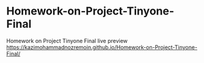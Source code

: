 # Homework-on-Project-Tinyone-Final
Homework on Project Tinyone Final
live preview
https://kazimohammadnozremoin.github.io/Homework-on-Project-Tinyone-Final/
